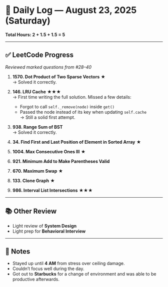 # 📅 Daily Log — August 23, 2025 (Saturday)
**Total Hours: 2 + 1.5 + 1.5 = 5**

---

## ✅ LeetCode Progress
_Reviewed marked questions from #28–40_

1. **1570. Dot Product of Two Sparse Vectors** ★  
   → Solved it correctly.

2. **146. LRU Cache** ★★★  
   → First time writing the full solution. Missed a few details:  
   - Forgot to call `self._remove(node)` inside `get()`  
   - Passed the node instead of its key when updating `self.cache`  
   → Still a solid first attempt.

3. **938. Range Sum of BST**  
   → Solved it correctly.

4. **34. Find First and Last Position of Element in Sorted Array** ★

5. **1004. Max Consecutive Ones III** ★

6. **921. Minimum Add to Make Parentheses Valid**

7. **670. Maximum Swap** ★

8. **133. Clone Graph** ★

9. **986. Interval List Intersections** ★★★

---

## 📚 Other Review
- Light review of **System Design**
- Light prep for **Behavioral Interview**

---

## 🧠 Notes
- Stayed up until **4 AM** from stress over ceiling damage.
- Couldn’t focus well during the day.
- Got out to **Starbucks** for a change of environment and was able to be productive afterwards.